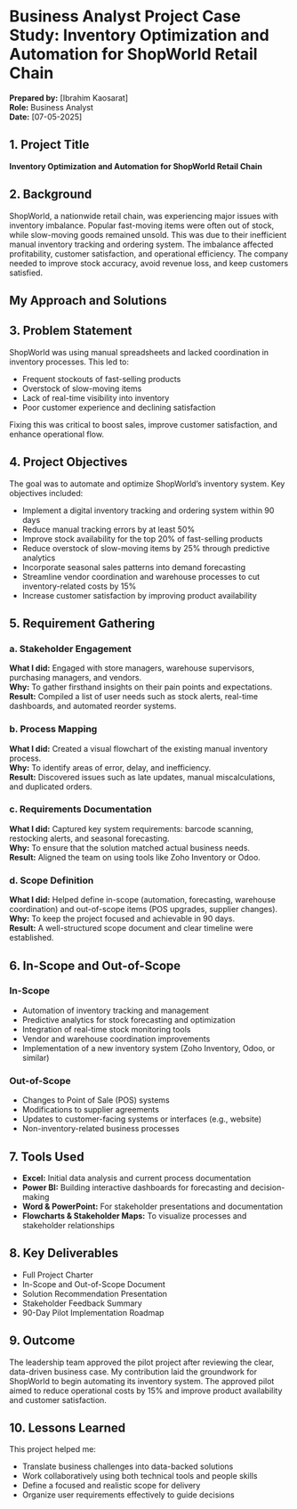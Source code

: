 #  **Business Analyst Project Case Study: Inventory Optimization and Automation for ShopWorld Retail Chain**

**Prepared by:** [Ibrahim Kaosarat]  
**Role:** Business Analyst  
**Date:** [07-05-2025]

## 1. Project Title  
**Inventory Optimization and Automation for ShopWorld Retail Chain**

## 2. Background  
ShopWorld, a nationwide retail chain, was experiencing major issues with inventory imbalance. Popular fast-moving items were often out of stock, while slow-moving goods remained unsold. This was due to their inefficient manual inventory tracking and ordering system. The imbalance affected profitability, customer satisfaction, and operational efficiency. The company needed to improve stock accuracy, avoid revenue loss, and keep customers satisfied.

##  My Approach and Solutions

## 3. Problem Statement  
ShopWorld was using manual spreadsheets and lacked coordination in inventory processes. This led to:
- Frequent stockouts of fast-selling products
- Overstock of slow-moving items
- Lack of real-time visibility into inventory
- Poor customer experience and declining satisfaction

Fixing this was critical to boost sales, improve customer satisfaction, and enhance operational flow.

## 4. Project Objectives  
The goal was to automate and optimize ShopWorld’s inventory system. Key objectives included:
- Implement a digital inventory tracking and ordering system within 90 days
- Reduce manual tracking errors by at least 50%
- Improve stock availability for the top 20% of fast-selling products
- Reduce overstock of slow-moving items by 25% through predictive analytics
- Incorporate seasonal sales patterns into demand forecasting
- Streamline vendor coordination and warehouse processes to cut inventory-related costs by 15%
- Increase customer satisfaction by improving product availability

## 5. Requirement Gathering

### a. Stakeholder Engagement  
**What I did:** Engaged with store managers, warehouse supervisors, purchasing managers, and vendors.  
**Why:** To gather firsthand insights on their pain points and expectations.  
**Result:** Compiled a list of user needs such as stock alerts, real-time dashboards, and automated reorder systems.

### b. Process Mapping  
**What I did:** Created a visual flowchart of the existing manual inventory process.  
**Why:** To identify areas of error, delay, and inefficiency.  
**Result:** Discovered issues such as late updates, manual miscalculations, and duplicated orders.

### c. Requirements Documentation  
**What I did:** Captured key system requirements: barcode scanning, restocking alerts, and seasonal forecasting.  
**Why:** To ensure that the solution matched actual business needs.  
**Result:** Aligned the team on using tools like Zoho Inventory or Odoo.

### d. Scope Definition  
**What I did:** Helped define in-scope (automation, forecasting, warehouse coordination) and out-of-scope items (POS upgrades, supplier changes).  
**Why:** To keep the project focused and achievable in 90 days.  
**Result:** A well-structured scope document and clear timeline were established.

## 6. In-Scope and Out-of-Scope

### In-Scope  
- Automation of inventory tracking and management  
- Predictive analytics for stock forecasting and optimization  
- Integration of real-time stock monitoring tools  
- Vendor and warehouse coordination improvements  
- Implementation of a new inventory system (Zoho Inventory, Odoo, or similar)

### Out-of-Scope  
- Changes to Point of Sale (POS) systems  
- Modifications to supplier agreements  
- Updates to customer-facing systems or interfaces (e.g., website)  
- Non-inventory-related business processes  

## 7. Tools Used  
- **Excel:** Initial data analysis and current process documentation  
- **Power BI:** Building interactive dashboards for forecasting and decision-making  
- **Word & PowerPoint:** For stakeholder presentations and documentation  
- **Flowcharts & Stakeholder Maps:** To visualize processes and stakeholder relationships  

## 8. Key Deliverables  
-  Full Project Charter  
-  In-Scope and Out-of-Scope Document  
-  Solution Recommendation Presentation  
-  Stakeholder Feedback Summary  
-  90-Day Pilot Implementation Roadmap  

## 9. Outcome  
The leadership team approved the pilot project after reviewing the clear, data-driven business case. My contribution laid the groundwork for ShopWorld to begin automating its inventory system. The approved pilot aimed to reduce operational costs by 15% and improve product availability and customer satisfaction.

## 10. Lessons Learned  
This project helped me:  
- Translate business challenges into data-backed solutions  
- Work collaboratively using both technical tools and people skills  
- Define a focused and realistic scope for delivery  
- Organize user requirements effectively to guide decisions

